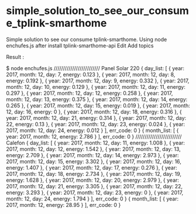 # simple_solution_to_see_our_consume_tplink-smarthome
Simple solution to see our consume tplink-smarthome. Using node enchufes.js after install tplink-smarthome-api Edit Add topics

Result :

$ node enchufes.js
/////////////////////////
Panel Solar 220
{ day_list: 
   [ { year: 2017, month: 12, day: 7, energy: 0.123 },
     { year: 2017, month: 12, day: 8, energy: 0.192 },
     { year: 2017, month: 12, day: 9, energy: 0.332 },
     { year: 2017, month: 12, day: 10, energy: 0.129 },
     { year: 2017, month: 12, day: 11, energy: 0.297 },
     { year: 2017, month: 12, day: 12, energy: 0.258 },
     { year: 2017, month: 12, day: 13, energy: 0.375 },
     { year: 2017, month: 12, day: 14, energy: 0.265 },
     { year: 2017, month: 12, day: 15, energy: 0.019 },
     { year: 2017, month: 12, day: 16, energy: 0 },
     { year: 2017, month: 12, day: 18, energy: 0.316 },
     { year: 2017, month: 12, day: 21, energy: 0.314 },
     { year: 2017, month: 12, day: 22, energy: 0.13 },
     { year: 2017, month: 12, day: 23, energy: 0.024 },
     { year: 2017, month: 12, day: 24, energy: 0.012 } ],
  err_code: 0 }
{ month_list: [ { year: 2017, month: 12, energy: 2.786 } ],
  err_code: 0 }
/////////////////////////
Calefon
{ day_list: 
   [ { year: 2017, month: 12, day: 11, energy: 1.008 },
     { year: 2017, month: 12, day: 12, energy: 1.542 },
     { year: 2017, month: 12, day: 13, energy: 2.709 },
     { year: 2017, month: 12, day: 14, energy: 2.973 },
     { year: 2017, month: 12, day: 15, energy: 3.302 },
     { year: 2017, month: 12, day: 16, energy: 1.407 },
     { year: 2017, month: 12, day: 17, energy: 0.276 },
     { year: 2017, month: 12, day: 18, energy: 2.734 },
     { year: 2017, month: 12, day: 19, energy: 1.628 },
     { year: 2017, month: 12, day: 20, energy: 2.979 },
     { year: 2017, month: 12, day: 21, energy: 3.305 },
     { year: 2017, month: 12, day: 22, energy: 3.293 },
     { year: 2017, month: 12, day: 23, energy: 0 },
     { year: 2017, month: 12, day: 24, energy: 1.794 } ],
  err_code: 0 }
{ month_list: [ { year: 2017, month: 12, energy: 28.95 } ],
  err_code: 0 }
